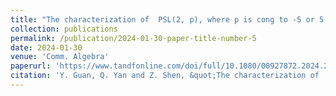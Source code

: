 ```yaml
---
title: "The characterization of  PSL(2, p), where p is cong to -5 or 5 modulo 24"
collection: publications
permalink: /publication/2024-01-30-paper-title-number-5
date: 2024-01-30
venue: 'Comm. Algebra'
paperurl: 'https://www.tandfonline.com/doi/full/10.1080/00927872.2024.2306476'
citation: 'Y. Guan, Q. Yan and Z. Shen, &quot;The characterization of  PSL(2, p), where p is cong to -5 or 5 modulo 24,&quot; Comm. Algebra 52(7) (2024), 325-333.'
---
```

